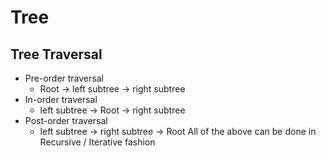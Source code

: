 # Tree

## Tree Traversal

- Pre-order traversal
  - Root -> left subtree -> right subtree
- In-order traversal
  - left subtree -> Root -> right subtree
- Post-order traversal
  - left subtree -> right subtree -> Root
All of the above can be done in Recursive / Iterative fashion